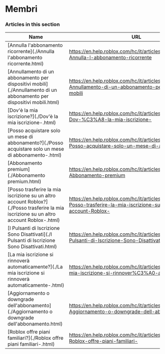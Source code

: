 # Membri  
### Articles in this section
Name|URL
-|-
[Annulla l'abbonamento ricorrente](./Annulla l'abbonamento ricorrente.html) |https://en.help.roblox.com/hc/it/articles/203312540-Annulla-l-abbonamento-ricorrente
[Annullamento di un abbonamento per dispositivi mobili](./Annullamento di un abbonamento per dispositivi mobili.html) |https://en.help.roblox.com/hc/it/articles/360029312472-Annullamento-di-un-abbonamento-per-dispositivi-mobili
[Dov'è la mia iscrizione?](./Dov'è la mia iscrizione-.html) |https://en.help.roblox.com/hc/it/articles/360029482412-Dov-%C3%A8-la-mia-iscrizione-
[Posso acquistare solo un mese di abbonamento?](./Posso acquistare solo un mese di abbonamento-.html) |https://en.help.roblox.com/hc/it/articles/203312780-Posso-acquistare-solo-un-mese-di-abbonamento-
[Abbonamento premium](./Abbonamento premium.html) |https://en.help.roblox.com/hc/it/articles/360024256251-Abbonamento-premium
[Posso trasferire la mia iscrizione su un altro account Roblox?](./Posso trasferire la mia iscrizione su un altro account Roblox-.html) |https://en.help.roblox.com/hc/it/articles/203312640-Posso-trasferire-la-mia-iscrizione-su-un-altro-account-Roblox-
[I Pulsanti di Iscrizione Sono Disattivati](./I Pulsanti di Iscrizione Sono Disattivati.html) |https://en.help.roblox.com/hc/it/articles/203312690--I-Pulsanti-di-Iscrizione-Sono-Disattivati
[La mia iscrizione si rinnoverà automaticamente?](./La mia iscrizione si rinnoverà automaticamente-.html) |https://en.help.roblox.com/hc/it/articles/203312630-La-mia-iscrizione-si-rinnover%C3%A0-automaticamente-
[Aggiornamento o downgrade dell'abbonamento](./Aggiornamento o downgrade dell'abbonamento.html) |https://en.help.roblox.com/hc/it/articles/203312750-Aggiornamento-o-downgrade-dell-abbonamento
[Roblox offre piani familiari?](./Roblox offre piani familiari-.html) |https://en.help.roblox.com/hc/it/articles/203312610-Roblox-offre-piani-familiari-